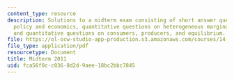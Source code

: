 ```yaml
---
content_type: resource
description: Solutions to a midterm exam consisting of short answer questions on environmental
  policy and economics, quantitative questions on heterogeneous marginal cost of abatement,
  and quantitative questions on consumers, producers, and equilibrium.
file: https://ol-ocw-studio-app-production.s3.amazonaws.com/courses/14-42-environmental-policy-and-economics-spring-2011/fca56f0cc0368d2d9aee18bc2bbc7845_MIT14_42S11_midterm.pdf
file_type: application/pdf
resourcetype: Document
title: Midterm 2011
uid: fca56f0c-c036-8d2d-9aee-18bc2bbc7845
---
```

